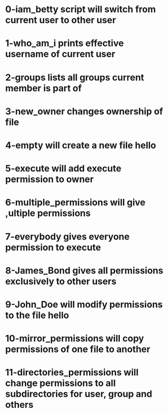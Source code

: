 # 0-iam_betty script will switch from current user to other user
# 1-who_am_i prints effective username of current user
# 2-groups lists all groups current member is part of
# 3-new_owner changes ownership of file
# 4-empty will create a new file hello
# 5-execute will add execute permission to owner
# 6-multiple_permissions will give ,ultiple permissions
# 7-everybody gives everyone permission to execute
# 8-James_Bond gives all permissions exclusively to other users
# 9-John_Doe will modify permissions to the file hello
# 10-mirror_permissions will copy permissions of one file to another
# 11-directories_permissions will change permissions to all subdirectories for user, group and others
